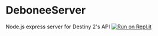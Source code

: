 # DeboneeServer
Node.js express server for Destiny 2's API
[![Run on Repl.it](https://repl.it/badge/github/AidanVicars/DeboneeServer)](https://repl.it/github/AidanVicars/DeboneeServer)